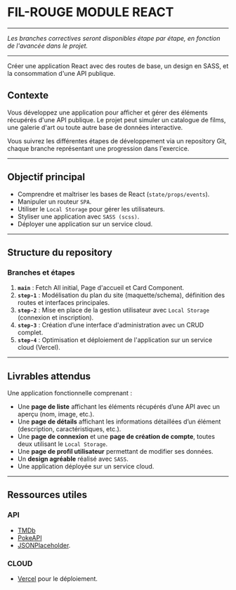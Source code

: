 # FIL-ROUGE MODULE REACT

---

*Les branches correctives seront disponibles étape par étape, en fonction de l'avancée dans le projet.*

---

Créer une application React avec des routes de base, un design en SASS, et la consommation d'une API publique.

## Contexte

Vous développez une application pour afficher et gérer des éléments récupérés d'une API publique. Le projet peut simuler un catalogue de films, une galerie d'art ou toute autre base de données interactive.

Vous suivrez les différentes étapes de développement via un repository Git, chaque branche représentant une progression dans l'exercice.

---

## Objectif principal

- Comprendre et maîtriser les bases de React (`state/props/events`).
- Manipuler un routeur `SPA`.
- Utiliser le `Local Storage` pour gérer les utilisateurs.
- Styliser une application avec `SASS (scss)`.
- Déployer une application sur un service cloud.

---

## Structure du repository

### Branches et étapes

1. **`main`** : Fetch All initial, Page d'accueil et Card Component.
2. **`step-1`** : Modélisation du plan du site (maquette/schema), définition des routes et interfaces principales.
3. **`step-2`** : Mise en place de la gestion utilisateur avec `Local Storage` (connexion et inscription).
4. **`step-3`** : Création d’une interface d'administration avec un CRUD complet.
5. **`step-4`** : Optimisation et déploiement de l'application sur un service cloud (Vercel).

---

## Livrables attendus

Une application fonctionnelle comprenant :

- Une **page de liste** affichant les éléments récupérés d’une API avec un aperçu (nom, image, etc.).
- Une **page de détails** affichant les informations détaillées d’un élément (description, caractéristiques, etc.).
- Une **page de connexion** et une **page de création de compte**, toutes deux utilisant le `Local Storage`.
- Une **page de profil utilisateur** permettant de modifier ses données.
- Un **design agréable** réalisé avec `SASS`.
- Une application déployée sur un service cloud.

---

## Ressources utiles

### API

- [TMDb](https://developers.themoviedb.org/3/getting-started)
- [PokeAPI](https://pokeapi.co/)
- [JSONPlaceholder](https://jsonplaceholder.typicode.com/).

### CLOUD

- [Vercel](https://vercel.com/) pour le déploiement.
